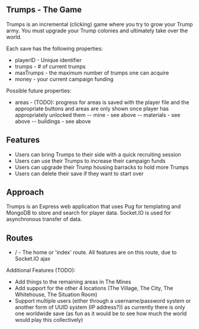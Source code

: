Trumps - The Game
-----------------
Trumps is an incremental (clicking) game where you try to grow your Trump army. You must upgrade your Trump colonies and ultimately take over the world.

Each save has the following properties:

- playerID - Unique identifier
- trumps - # of current trumps
- maxTrumps - the maximum number of trumps one can acquire
- money - your current campaign funding

Possible future properties:

- areas - (TODO): progress for areas is saved with the player file and the appropriate buttons and areas are only shown once player has appropriately unlocked them
-- mine - see above
-- materials - see above
-- buildings - see above

Features
--------

- Users can bring Trumps to their side with a quick recruiting session
- Users can use their Trumps to increase their campaign funds
- Users can upgrade their Trump housing barracks to hold more Trumps
- Users can delete their save if they want to start over

Approach
--------
Trumps is an Express web application that uses Pug for templating and MongoDB to store and search for player data. Socket.IO is used for asynchronous transfer of data.

Routes
------
- / - The home or 'index' route. All features are on this route, due to Socket.IO ajax

Additional Features (TODO):
- Add things to the remaining areas in The Mines
- Add support for the other 4 locations (The Village, The City, The Whitehouse, The Situation Room)
- Support multiple users (either through a username/password system or another form of UUID system (IP address?)) as currently there is only one worldwide save (as fun as it would be to see how much the world would play this collectively)
